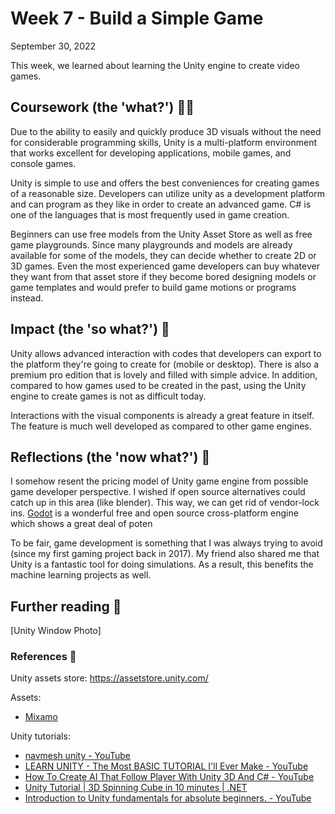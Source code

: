 # Week 7 - Build a Simple Game

September 30, 2022

This week, we learned about learning the Unity engine to create video games.

##  Coursework (the 'what?') 🤷‍♂️

Due to the ability to easily and quickly produce 3D visuals without the need for considerable programming skills, Unity is a multi-platform environment that works excellent for developing applications, mobile games, and console games.

Unity is simple to use and offers the best conveniences for creating games of a reasonable size. Developers can utilize unity as a development platform and can program as they like in order to create an advanced game. C# is one of the languages that is most frequently used in game creation.

Beginners can use free models from the Unity Asset Store as well as free game playgrounds. Since many playgrounds and models are already available for some of the models, they can decide whether to create 2D or 3D games.
 Even the most experienced game developers can buy whatever they want from that asset store if they become bored designing models or game templates and would prefer to build game motions or programs instead.

## Impact  (the 'so what?') 🚀

Unity allows advanced interaction with codes that developers can export to the platform they're going to create for (mobile or desktop). There is also a premium pro edition that is lovely and filled with simple advice. In addition, compared to how games used to be created in the past, using the Unity engine to create games is not as difficult today.

Interactions with the visual components is already a great feature in itself. The feature is much well developed as compared to other game engines.

## Reflections (the 'now what?') 🤔

I somehow resent the pricing model of Unity game engine from possible game developer perspective. I wished if open source alternatives could catch up in this area (like blender). This way, we can get rid of vendor-lock ins. [Godot](https://godotengine.org/) is a wonderful free and open source cross-platform engine which shows a great deal of poten

To be fair, game development is something that I was always trying to avoid (since my first gaming project back in 2017). My friend also shared me that Unity is a fantastic tool for doing simulations. As a result, this benefits the machine learning projects as well.

## Further reading 📄

[Unity Window Photo]

### References 🔖

Unity assets store: https://assetstore.unity.com/

Assets:
- [Mixamo](https://www.mixamo.com/#/?page=1&query=idle)

Unity tutorials:
- [navmesh unity - YouTube](https://www.youtube.com/results?search_query=navmesh+unity)
- [LEARN UNITY - The Most BASIC TUTORIAL I'll Ever Make - YouTube](https://www.youtube.com/watch?v=pwZpJzpE2lQ)
- [How To Create AI That Follow Player With Unity 3D And C# - YouTube](https://www.youtube.com/watch?v=g7d5TFon120&ab_channel=Mtir%27sCode)
- [Unity Tutorial | 3D Spinning Cube in 10 minutes | .NET](https://dotnet.microsoft.com/en-us/learn/games/unity-tutorial/install)
- [Introduction to Unity fundamentals for absolute beginners. - YouTube](https://www.youtube.com/watch?v=ozL-h75vazQ&ab_channel=EqualReality)
